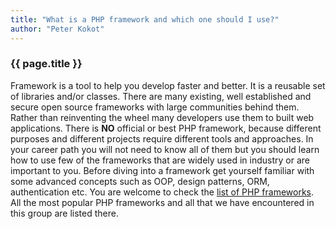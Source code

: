 ```yaml
---
title: "What is a PHP framework and which one should I use?"
author: "Peter Kokot"
---
```


### {{ page.title }}

Framework is a tool to help you develop faster and better. It is a reusable set of libraries and/or classes. There are many existing,
well established and secure open source frameworks with large communities behind them. Rather than reinventing the wheel many developers
use them to built web applications. There is **NO** official or best PHP framework, because different purposes and different projects require
different tools and approaches. In your career path you will not need to know all of them but you should learn how to use few of the frameworks that
are widely used in industry or are important to you. Before diving into a framework get yourself familiar with some advanced concepts such as OOP,
design patterns, ORM, authentication etc. You are welcome to check the [list of PHP frameworks][list-of-frameworks]. All the most popular
PHP frameworks and all that we have encountered in this group are listed there.

[list-of-frameworks]: https://raindrop.io/collection/208867
